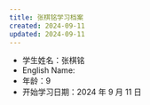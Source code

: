 ```yaml
---
title: 张棋铭学习档案
created: 2024-09-11
updated: 2024-09-11
---
```


- 学生姓名：张棋铭
- English Name:
- 年龄：9
- 开始学习日期：2024 年 9 月 11 日
